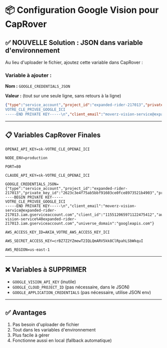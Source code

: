 # 📦 Configuration Google Vision pour CapRover

## ✅ NOUVELLE Solution : JSON dans variable d'environnement

Au lieu d'uploader le fichier, ajoutez cette variable dans CapRover :

### Variable à ajouter :

**Nom :** `GOOGLE_CREDENTIALS_JSON`

**Valeur :** (tout sur une seule ligne, sans retours à la ligne)
```json
{"type":"service_account","project_id":"expanded-rider-217013","private_key_id":"2623c3e4f75ab5bbf91603ce0fce8973521b4903","private_key":"-----BEGIN PRIVATE KEY-----
VOTRE_CLE_PRIVEE_GOOGLE_ICI
-----END PRIVATE KEY-----\n","client_email":"moverz-vision-service@expanded-rider-217013.iam.gserviceaccount.com","client_id":"115512065971122475412","auth_uri":"https://accounts.google.com/o/oauth2/auth","token_uri":"https://oauth2.googleapis.com/token","auth_provider_x509_cert_url":"https://www.googleapis.com/oauth2/v1/certs","client_x509_cert_url":"https://www.googleapis.com/robot/v1/metadata/x509/moverz-vision-service%40expanded-rider-217013.iam.gserviceaccount.com","universe_domain":"googleapis.com"}
```

---

## 📋 Variables CapRover Finales

```
OPENAI_API_KEY=sk-VOTRE_CLE_OPENAI_ICI

NODE_ENV=production

PORT=80

CLAUDE_API_KEY=sk-VOTRE_CLE_OPENAI_ICI

GOOGLE_CREDENTIALS_JSON={"type":"service_account","project_id":"expanded-rider-217013","private_key_id":"2623c3e4f75ab5bbf91603ce0fce8973521b4903","private_key":"-----BEGIN PRIVATE KEY-----
VOTRE_CLE_PRIVEE_GOOGLE_ICI
-----END PRIVATE KEY-----\n","client_email":"moverz-vision-service@expanded-rider-217013.iam.gserviceaccount.com","client_id":"115512065971122475412","auth_uri":"https://accounts.google.com/o/oauth2/auth","token_uri":"https://oauth2.googleapis.com/token","auth_provider_x509_cert_url":"https://www.googleapis.com/oauth2/v1/certs","client_x509_cert_url":"https://www.googleapis.com/robot/v1/metadata/x509/moverz-vision-service%40expanded-rider-217013.iam.gserviceaccount.com","universe_domain":"googleapis.com"}

AWS_ACCESS_KEY_ID=AKIA_VOTRE_AWS_ACCESS_KEY_ICI

AWS_SECRET_ACCESS_KEY=crBZ7Z2YZmewT2IQLQmARV5kk8ClRpahLSbWkquI

AWS_REGION=us-east-1
```

---

## ❌ Variables à SUPPRIMER

- `GOOGLE_VISION_API_KEY` (inutile)
- `GOOGLE_CLOUD_PROJECT_ID` (pas nécessaire, dans le JSON)
- `GOOGLE_APPLICATION_CREDENTIALS` (pas nécessaire, utilise JSON env)

---

## ✅ Avantages

1. Pas besoin d'uploader de fichier
2. Tout dans les variables d'environnement
3. Plus facile à gérer
4. Fonctionne aussi en local (fallback automatique)
